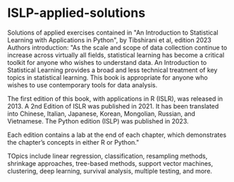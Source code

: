 # ISLP-applied-solutions
Solutions of applied exercises contained in "An Introduction to Statistical Learning with Applications in Python", by Tibshirani et al, edition 2023
Authors introduction: "As the scale and scope of data collection continue to increase across virtually all fields, statistical learning has become a critical toolkit for anyone who wishes to understand data. An Introduction to Statistical Learning provides a broad and less technical treatment of key topics in statistical learning. This book is appropriate for anyone who wishes to use contemporary tools for data analysis. 

The first edition of this book, with applications in R (ISLR), was released in 2013. A 2nd Edition of ISLR was published in 2021. It has been translated into Chinese, Italian, Japanese, Korean, Mongolian, Russian, and Vietnamese. The Python edition (ISLP) was published in 2023.

Each edition contains a lab at the end of each chapter, which demonstrates the chapter’s concepts in either R or Python."

TOpics include  linear regression, classification, resampling methods, shrinkage approaches, tree-based methods, support vector machines, clustering, deep learning, survival analysis, multiple testing, and more.
